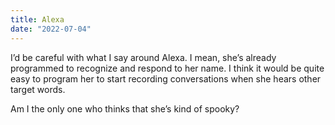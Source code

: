 ```yaml
---
title: Alexa
date: "2022-07-04"
---
```


I’d be careful with what I say around Alexa.  I mean, she’s already programmed to recognize and respond to her name. I think it would be quite easy to program her to start recording conversations when she hears other target words. 

Am I the only one who thinks that she’s kind of spooky? 
